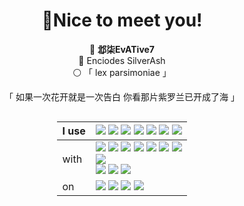 <div align="center">

# 🥰Nice to meet you!
🐺 **邶柒EvATive7**  
💐 Enciodes SilverAsh  
⚪ 「 lex parsimoniae 」  

「 如果一次花开就是一次告白 你看那片紫罗兰已开成了海 」

<div style="margin-left: auto; margin-right: auto; display: table;">

| I use | ![](https://img.shields.io/badge/Spring-white?logo=spring&logoColor=6DB33F) ![](https://img.shields.io/badge/Vue-white?logo=vuedotjs&logoColor=4FC08D) ![](https://img.shields.io/badge/.NET-white?logo=dotnet&logoColor=512BD4) ![](https://img.shields.io/badge/Android-white?logo=android&logoColor=34A853) ![](https://img.shields.io/badge/Flutter-white?logo=flutter&logoColor=02569B) ![](https://img.shields.io/badge/Nginx-white?logo=nginx&logoColor=009639) ![](https://img.shields.io/badge/TensorFlow-white?logo=tensorflow&logoColor=FF6F00) |  
| :-- | :-- |  
| with | ![](https://img.shields.io/badge/Python-white?logo=python&logoColor=3776AB) ![](https://img.shields.io/badge/JavaScript-white?logo=javascript&logoColor=F7DF1E) ![](https://img.shields.io/badge/TypeScript-white?logo=typescript&logoColor=3178C6) ![](https://img.shields.io/badge/C%23-white?logo=csharp&logoColor=512BD4) ![](https://img.shields.io/badge/C++-white?logo=cplusplus&logoColor=00599C) ![](https://img.shields.io/badge/Java-white?logo=oracle&logoColor=F80000) ![](https://img.shields.io/badge/Dart-white?logo=dart&logoColor=0175C2)<br>![](https://img.shields.io/badge/Material_Design-white?logo=materialdesign&logoColor=757575)<br>![](https://img.shields.io/badge/Code-white?logo=visualstudiocode&logoColor=007ACC) ![](https://img.shields.io/badge/Git-white?logo=git&logoColor=F05032) ![](https://img.shields.io/badge/Firefox-white?logo=firefoxbrowser&logoColor=FF7139) |  
| on | ![](https://img.shields.io/badge/Windows-white?logo=windows&logoColor=0078D4) ![](https://img.shields.io/badge/Ubuntu-white?logo=ubuntu&logoColor=E95420) ![](https://img.shields.io/badge/Nvidia-white?logo=nvidia&logoColor=76B900) ![](https://img.shields.io/badge/Intel-white?logo=intel&logoColor=0071C5) |
</div>

</div>